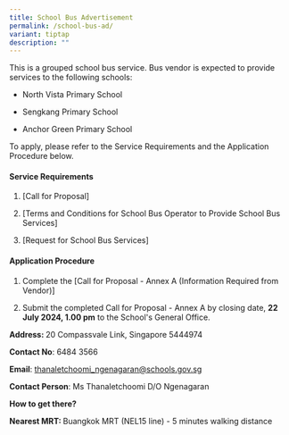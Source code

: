 ```yaml
---
title: School Bus Advertisement
permalink: /school-bus-ad/
variant: tiptap
description: ""
---
```

<p>This is a grouped school bus service. Bus vendor is expected to provide
services to the following schools:</p>
<ul data-tight="true" class="tight">
<li>
<p>North Vista Primary School</p>
</li>
<li>
<p>Sengkang Primary School</p>
</li>
<li>
<p>Anchor Green Primary School</p>
</li>
</ul>
<p></p>
<p>To apply, please refer to the Service Requirements and the Application
Procedure below.</p>
<p></p>
<h4><strong>Service Requirements</strong></h4>
<ol data-tight="true" class="tight">
<li>
<p>[Call for Proposal]</p>
<p></p>
</li>
<li>
<p>[Terms and Conditions for School Bus Operator to Provide School Bus Services]</p>
<p></p>
</li>
<li>
<p>[Request for School Bus Services]</p>
</li>
</ol>
<p></p>
<h4><strong>Application Procedure</strong></h4>
<ol data-tight="true" class="tight">
<li>
<p>Complete the [Call for Proposal - Annex A (Information Required from Vendor)]</p>
<p></p>
</li>
<li>
<p>Submit the completed Call for Proposal - Annex A by closing date, <strong>22 July 2024, 1.00 pm</strong> to
the School's General Office.</p>
<p></p>
</li>
</ol>
<p><strong>Address: </strong>20 Compassvale Link, Singapore 5444974</p>
<p><strong>Contact No</strong>: 6484 3566</p>
<p><strong>Email</strong>: <a href="mailto:thanaletchoomi_ngenagaran@schools.gov.sg" rel="noopener noreferrer nofollow" target="_blank">thanaletchoomi_ngenagaran@schools.gov.sg</a>
</p>
<p><strong>Contact Person</strong>: Ms Thanaletchoomi D/O Ngenagaran</p>
<p><strong>How to get there?</strong>
</p>
<p><strong>Nearest MRT: </strong>Buangkok MRT (NEL15 line) - 5 minutes walking
distance</p>
<p></p>
<p></p>
<p></p>
